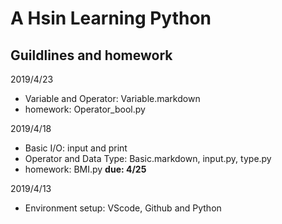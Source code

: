 # A Hsin Learning Python
## Guildlines and homework

2019/4/23
* Variable and Operator: Variable.markdown
* homework: Operator_bool.py

2019/4/18
* Basic I/O: input and print
* Operator and Data Type: Basic.markdown, input.py, type.py
* homework: BMI.py      **due: 4/25**

2019/4/13
* Environment setup: VScode, Github and Python


